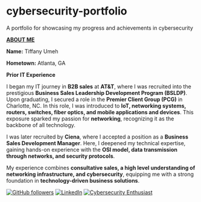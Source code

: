 # cybersecurity-portfolio
A portfolio for showcasing my progress and achievements in cybersecurity

<u>**ABOUT ME**</u>

<b>**Name**:</b> Tiffany Umeh



<B>Hometown:</B> Atlanta, GA 



<b>Prior IT Experience</b>
   

I began my IT journey in **B2B sales** at **AT&T**, where I was recruited into the prestigious **Business Sales Leadership Development Program (BSLDP)**. Upon graduating, I secured a role in the **Premier Client Group (PCG)** in Charlotte, NC. In this role, I was introduced to **IoT, networking systems, routers, switches, fiber optics, and mobile applications and devices**. This exposure sparked my passion for **networking**, recognizing it as the backbone of all technology.  

I was later recruited by **Ciena**, where I accepted a position as a **Business Sales Development Manager**. Here, I deepened my technical expertise, gaining hands-on experience with the **OSI model, data transmission through networks, and security protocols**.  

My experience combines **consultative sales, a high level understanding of networking infrastructure, and cybersecurity**, equipping me with a strong foundation in **technology-driven business solutions**.


[![GitHub followers](https://img.shields.io/github/followers/Techie-Tiffany?style=social)](https://github.com/Techie-Tiffany)
[![LinkedIn](https://img.shields.io/badge/LinkedIn-Connect-blue?logo=linkedin)](https://wwww.linkedin.com/in/tiffanynturner)
[![Cybersecurity Enthusiast](https://img.shields.io/badge/Cybersecurity-Enthusiast-green)](https://github.com/Techie-Tiffany)
